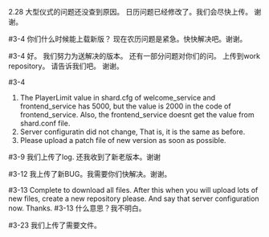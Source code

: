 2.28
大型仪式的问题还没查到原因。
日历问题已经修改了。我们会尽快上传。
谢谢。

#3-4
你们什么时候能上载新版？ 现在农历问题是紧急。快快解决吧。谢谢。

#3-4
好。 我们努力为送解决的版本。
还有一部分问题对你们的问。 上传到work repository。
请告诉我们吧。 谢谢。

#3-4
1. The PlayerLimit value in shard.cfg of welcome_service and frontend_service has 5000, but the value is 2000 in the code of frontend_service.  Also, the frontend_service doesnt get the value from shard.conf file.
2. Server configuratin did not change, That is, it is the same as before.
3. Please upload a patch file of new version as soon as possible.

#3-9
我们上传了log. 还我收到了新老版本。谢谢

#3-12
我上传了新BUG。我需要你们快解决。谢谢。

#3-13
Complete to download all files. After this when you will upload lots of new files, create a new repository please. 
And say that server configuration now.
Thanks.
#3-13
什么意思？我不明白。

#3-23
我们上传了需要文件。
